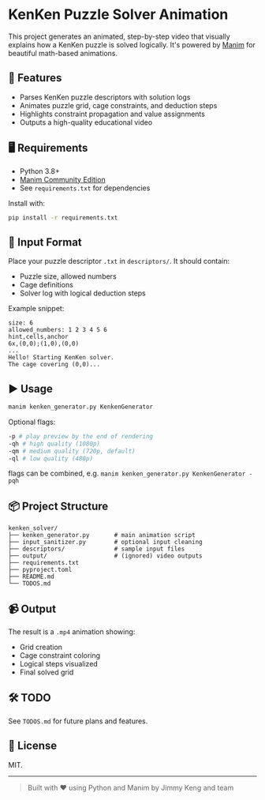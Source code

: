 # KenKen Puzzle Solver Animation

This project generates an animated, step-by-step video that visually explains how a KenKen puzzle is solved logically. It's powered by [Manim](https://docs.manim.community/) for beautiful math-based animations.

## 📂 Features

- Parses KenKen puzzle descriptors with solution logs
- Animates puzzle grid, cage constraints, and deduction steps
- Highlights constraint propagation and value assignments
- Outputs a high-quality educational video

## 🖥️ Requirements

- Python 3.8+
- [Manim Community Edition](https://docs.manim.community/)
- See `requirements.txt` for dependencies

Install with:

```bash
pip install -r requirements.txt
````

## 📄 Input Format

Place your puzzle descriptor `.txt` in `descriptors/`. It should contain:

* Puzzle size, allowed numbers
* Cage definitions
* Solver log with logical deduction steps

Example snippet:

```
size: 6
allowed_numbers: 1 2 3 4 5 6
hint,cells,anchor
6x,(0,0);(1,0),(0,0)
...
Hello! Starting KenKen solver.
The cage covering (0,0)... 
```

## ▶️ Usage

```bash
manim kenken_generator.py KenkenGenerator
```

Optional flags:

```bash
-p # play preview by the end of rendering
-qh # high quality (1080p)
-qm # medium quality (720p, default)
-ql # low quality (480p)
```

flags can be combined, e.g. `manim kenken_generator.py KenkenGenerator -pqh`

## 📦 Project Structure

```
kenken_solver/
├── kenken_generator.py       # main animation script
├── input_sanitizer.py        # optional input cleaning
├── descriptors/              # sample input files
├── output/                   # (ignored) video outputs
├── requirements.txt
├── pyproject.toml
├── README.md
└── TODOS.md
```

## 📹 Output

The result is a `.mp4` animation showing:

* Grid creation
* Cage constraint coloring
* Logical steps visualized
* Final solved grid

## 🛠️ TODO

See `TODOS.md` for future plans and features.

## 📝 License

MIT.

---

> Built with ❤️ using Python and Manim by Jimmy Keng and team

